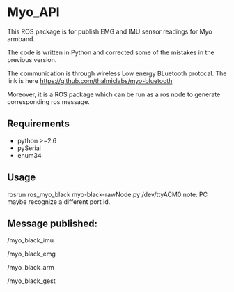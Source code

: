 # Myo_API
This ROS package is for publish EMG and IMU sensor readings for Myo armband.

The code is written in Python and corrected some of the mistakes in the previous version.

The communication is through wireless Low energy BLuetooth protocal. The link is here https://github.com/thalmiclabs/myo-bluetooth

Moreover, it is a ROS package which can be run as a ros node to generate corresponding ros message.
## Requirements
 - python >=2.6
 - pySerial
 - enum34
 
## Usage
rosrun ros_myo_black myo-black-rawNode.py /dev/ttyACM0
note: PC maybe recognize a different port id.

## Message published:

/myo_black_imu

/myo_black_emg

/myo_black_arm

/myo_black_gest
